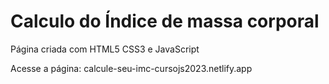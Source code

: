 # Calculo do Índice de massa corporal

Página criada com HTML5 CSS3 e JavaScript

Acesse a página: calcule-seu-imc-cursojs2023.netlify.app
